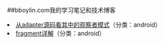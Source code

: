 ##bboylin.com我的学习笔记和技术博客
<li><a href="https://github.com/bboylin/bboylin.github.io/tree/master/android/20160630">从adapter源码看其中的观察者模式</a>（分类：android）</li>
<li><a href="https://github.com/bboylin/bboylin.github.io/tree/master/android/20160702">fragment详解</a>（分类：android）</li>

